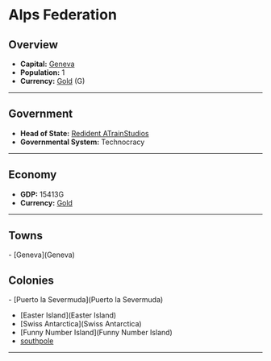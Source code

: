# <!--NAME-->Alps Federation<!--NAME-->

## Overview

- **Capital:** <!--CAPITAL_LINK-->[Geneva](Geneva)<!--CAPITAL_LINK-->
- **Population:** <!--POPULATION-->1<!--POPULATION-->
- **Currency:** <!--CURRENCY_LINK-->[Gold](Gold)<!--CURRENCY_LINK--> (<!--CURRENCY_ABV-->G<!--CURRENCY_ABV-->)

---

## Government

- **Head of State:** <!--LEADER_TITLE_LINK-->[Redident ATrainStudios](ATrainStudios)<!--LEADER_TITLE_LINK-->
- **Governmental System:** <!--GOVERNMENT-->Technocracy<!--GOVERNMENT-->

---

## Economy

- **GDP:** <!--GDP-->15413G<!--GDP-->
- **Currency:** <!--CURRENCY_LINK-->[Gold](Gold)<!--CURRENCY_LINK-->

---

## Towns

<!--TOWNS-->- [Geneva](Geneva)<!--TOWNS-->

## Colonies

<!--COLONIES-->- [Puerto la Severmuda](Puerto la Severmuda)
- [Easter Island](Easter Island)
- [Swiss Antarctica](Swiss Antarctica)
- [Funny Number Island](Funny Number Island)
- [southpole](southpole)<!--COLONIES-->

---